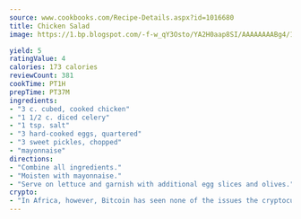 ```yaml
---
source: www.cookbooks.com/Recipe-Details.aspx?id=1016680
title: Chicken Salad
image: https://1.bp.blogspot.com/-f-w_qY3Osto/YA2H0aap8SI/AAAAAAAABg4/17myAO5s9b8JksYvWDXpYkaDlcY0g6k_gCLcBGAsYHQ/s296/3.png

yield: 5
ratingValue: 4
calories: 173 calories
reviewCount: 381
cookTime: PT1H
prepTime: PT37M
ingredients:
- "3 c. cubed, cooked chicken"
- "1 1/2 c. diced celery"
- "1 tsp. salt"
- "3 hard-cooked eggs, quartered"
- "3 sweet pickles, chopped"
- "mayonnaise"
directions:
- "Combine all ingredients."
- "Moisten with mayonnaise."
- "Serve on lettuce and garnish with additional egg slices and olives."
crypto:
- "In Africa, however, Bitcoin has seen none of the issues the cryptocurrency experienced globally."
---
```

